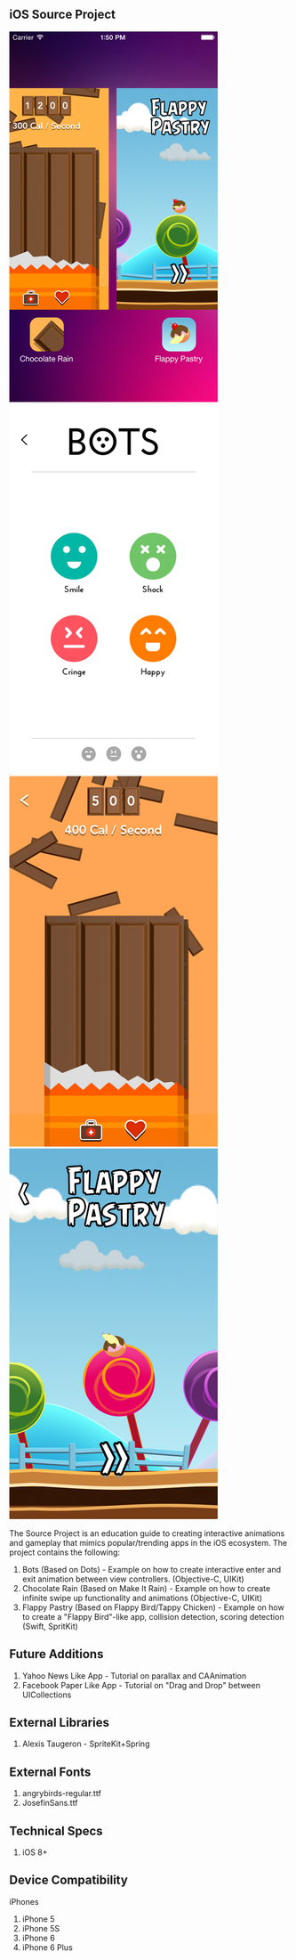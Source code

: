 ## iOS Source Project

![alt tag](https://raw.githubusercontent.com/zzhangster/iOS-Source-Project/master/example-image-01.png)
![alt tag](https://raw.githubusercontent.com/zzhangster/iOS-Source-Project/master/example-image-02.png)
![alt tag](https://raw.githubusercontent.com/zzhangster/iOS-Source-Project/master/example-image-03.png)
![alt tag](https://raw.githubusercontent.com/zzhangster/iOS-Source-Project/master/example-image-04.png)

The Source Project is an education guide to creating interactive animations
and gameplay that mimics popular/trending apps in the iOS ecosystem. The
project contains the following:

1. Bots (Based on Dots) - Example on how to create interactive enter
   and exit animation between view controllers. (Objective-C, UIKit)
2. Chocolate Rain (Based on Make It Rain) - Example on how to create
   infinite swipe up functionality and animations (Objective-C, UIKit)
3. Flappy Pastry (Based on Flappy Bird/Tappy Chicken) - Example on how
   to create a "Flappy Bird"-like app, collision detection, scoring
   detection (Swift, SpritKit)

## Future Additions

1. Yahoo News Like App - Tutorial on parallax and CAAnimation
2. Facebook Paper Like App - Tutorial on "Drag and Drop" between UICollections

## External Libraries

1. Alexis Taugeron  - SpriteKit+Spring

## External Fonts

1. angrybirds-regular.ttf
2. JosefinSans.ttf

## Technical Specs

1. iOS 8+

## Device Compatibility

iPhones

1. iPhone 5
2. iPhone 5S
3. iPhone 6
4. iPhone 6 Plus
